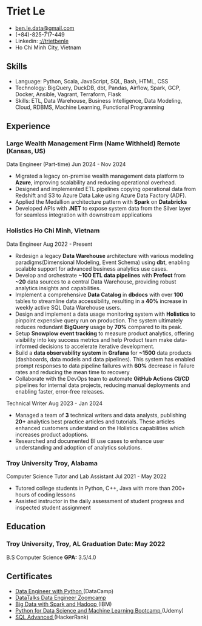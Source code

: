 <!-- The (first) h1 will be used as the <title> of the HTML page -->
# Triet Le

<!-- The unordered list immediately after the h1 will be formatted on a single
line. It is intended to be used for contact details -->
- ben.le.data@gmail.com
- (+84)-825-717-449
<span class='br'></span>
- Linkedin: [://trietbenle](https://www.linkedin.com/in/trietbenle/)
- Ho Chi Minh City, Vietnam

## Skills
 - Language: Python, Scala, JavaScript, SQL, Bash, HTML, CSS
 - Technology: BigQuery, DuckDB, dbt, Pandas, Airflow, Spark, GCP, Docker, Ansible, Vagrant, Terraform, Flask
 - Skills: ETL, Data Warehouse, Business Intelligence, Data Modeling, Cloud, RDBMS, Machine Learning, Functional Programming

## Experience
<!-- You have to wrap the "left" and "right" half of these headings in spans by
hand -->

### <span>Large Wealth Management Firm (Name Withheld)</span> <span>Remote (Kansas, US)</span>
<div class="subheader"><span>Data Engineer (Part-time)</span> <span>Jun 2024 - Nov 2024</span></div>

- Migrated a legacy on-premise wealth management data platform to **Azure**, improving scalability and reducing operational overhead.
- Designed and implemented ETL pipelines copying operational data from Redshift and S3 to Azure Data Lake using Azure Data Factory (ADF).
- Applied the Medallion architecture pattern with **Spark** on **Databricks**
- Developed APIs with **.NET** to expose system data from the Silver layer for seamless integration with downstream applications

### <span>Holistics</span> <span>Ho Chi Minh, Vietnam</span>
<div class="subheader"><span>Data Engineer</span> <span>Aug 2022 - Present</span></div>

- Redesign a legacy **Data Warehouse** architecture with various modeling paradigms(Dimensional Modeling, Event Schema) using **dbt**, enabling scalable support for advanced business analytics use cases.
- Develop and orchestrate **~100 ETL data pipelines** with **Prefect** from **~20** data sources to a central Data Warehouse, providing robust analytics insights and capabilities.
- Implement a comprehensive **Data Catalog** in **dbdocs** with over **100** tables to streamline data accessibility, resulting in a **40%** increase in weekly active SQL Data Warehouse users.
- Design and implement a data usage monitoring system with **Holistics** to pinpoint expensive query run on production. The system ultimately reduces redundant **BigQuery** usage by **70%** compared to its peak.
- Setup **Snowplow event tracking** to measure product analytics, offering visibility into key success metrics and help Product team make data-informed decisions to accelerate iterative development.
- Build a **data observability system** in **Grafana** for **~1500** data products (dashboards, data models and data pipelines). This system has enabled prompt responses to data pipeline failures with **60%** decrease in failure rates and reducing the mean time to recovery
- Collaborate with the DevOps team to automate **GitHub Actions CI/CD** pipelines for internal data projects, reducing manual deployments and enabling faster, error-free releases.

<div class="subheader">
  <span> Technical Writer </span> 
  <span>Aug 2023 - Jan 2024</span>
</div>

- Managed a team of **3** technical writers and data analysts, publishing **20+** analytics best practice articles and tutorials. These articles enhanced customers understand on the Holistics capabilities which increases product adoptions.
- Researched and documented BI use cases to enhance user understanding and adoption of analytics solutions. 

### <span>Troy University</span> <span>Troy, Alabama</span>
<div class="subheader"><span>Computer Science Tutor and Lab Assistant</span> <span>Jul 2021 - May 2022</span></div>

- Tutored college students in Python, C++, Java with more than 200+ hours of coding lessons 
-	Assisted instructor in the daily assessment of student progress and inspected student assignment

## Education
### <span>Troy University, Troy, AL</span> <span>Graduation Date: May 2022</span>
<div class="subheader"><span>B.S Computer Science</span> <span><strong>GPA:</strong> 3.5/4.0</span></div>

## Certificates
- [ Data Engineer with Python ](https://www.datacamp.com/statement-of-accomplishment/track/6c5e5eacdffba0305fdac6454ba4cc5cc4520d30) (DataCamp)
- [ DataTalks Data Engineer Zoomcamp](https://certificate.datatalks.club/dezoomcamp/2023/4ba3d86420dd8c7f12e235aeab4bfd9fe5a76e31.pdf)
- [ Big Data with Spark and Hadoop ](https://www.coursera.org/account/accomplishments/certificate/PKZ35UK8GP3T) (IBM)
- [ Python for Data Science and Machine Learning Bootcamp ](https://www.udemy.com/certificate/UC-4caa39bf-5639-49b9-be48-e2f1ff6beea8/) (Udemy)
- [ SQL Advanced ](https://www.hackerrank.com/certificates/iframe/0d10b33f3f67) (HackerRank)
